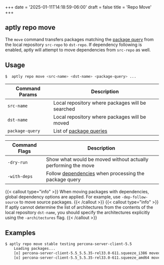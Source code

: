 +++
date = '2025-01-11T14:18:59-06:00'
draft = false
title = 'Repo Move'
+++

aptly repo move
---------------

The `move` command transfers packages matching the [package query](/doc/feature/query) from the local repository `src-repo` to `dst-repo`. If dependency following is enabled, aptly will attempt to move dependencies from `src-repo` as well.

## Usage
```bash
$  aptly repo move <src-name> <dst-name> <package-query> ...
```

| Command Params   | Description                                               |
|------------------|-----------------------------------------------------------|
| `src-name`       | Local repository where packages will be searched          |
| `dst-name`       | Local repository where packages will be moved             |
| `package-query`  | List of [package queries](/doc/feature/query/)            |

| Command Flags   | Description                                                             |
|-----------------|-------------------------------------------------------------------------|
| `-dry-run`      | Show what would be moved without actually performing the move          |
| `-with-deps`    | Follow [dependencies](/doc/feature/dependencies) when processing the package query |

{{< callout type="info" >}}
When moving packages with dependencies, global dependency options are applied. For example, use `-dep-follow-source` to move source packages.
{{< /callout >}}
{{< callout type="info" >}}
If aptly cannot determine the list of architectures from the contents of the local repository `dst-name`, you should specify the architectures explicitly using the `-architectures` flag.
{{< /callout >}}
## Examples
```bash
$ aptly repo move stable testing percona-server-client-5.5
    Loading packages...
    [o] percona-server-client-5.5_5.5.35-rel33.0-611.squeeze_i386 moved
    [o] percona-server-client-5.5_5.5.35-rel33.0-611.squeeze_amd64 moved
```
